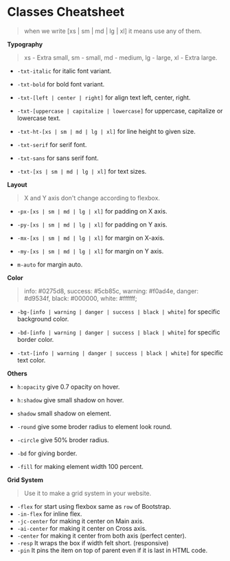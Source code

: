 # Classes Cheatsheet

> when we write [xs | sm | md | lg | xl] it means use any of them.

**Typography**

> xs - Extra small, sm - small, md - medium, lg - large, xl - Extra large.

- `-txt-italic` for italic font variant.

- `-txt-bold` for bold font variant.

- `-txt-[left | center | right]` for align text left, center, right.

- `-txt-[uppercase | capitalize | lowercase]` for uppercase, capitalize or lowercase text.

- `-txt-ht-[xs | sm | md | lg | xl]` for line height to given size.

- `-txt-serif` for serif font.

- `-txt-sans` for sans serif font.

- `-txt-[xs | sm | md | lg | xl]` for text sizes.

**Layout**

> X and Y axis don't change according to flexbox.

- `-px-[xs | sm | md | lg | xl]` for padding on X axis.

- `-py-[xs | sm | md | lg | xl]` for padding on Y axis.

- `-mx-[xs | sm | md | lg | xl]` for margin on X-axis.

- `-my-[xs | sm | md | lg | xl]` for margin on Y axis.

- `m-auto` for margin auto.

**Color**

> info:  #0275d8, success:  #5cb85c, warning: #f0ad4e, danger: #d9534f, black: #000000, white: #ffffff;

- `-bg-[info | warning | danger | success | black | white]` for specific background color.

- `-bd-[info | warning | danger | success | black | white]` for specific border color.

- `-txt-[info | warning | danger | success | black | white]` for specific text color.

**Others**

- `h:opacity` give 0.7 opacity on hover.

- `h:shadow` give small shadow on hover.

- `shadow` small shadow on element.

- `-round` give some broder radius to element look round.

- `-circle` give 50% broder radius.

- `-bd` for giving border.

- `-fill` for making element width 100 percent.

**Grid System**
> Use it to make a grid system in your website.

- `-flex` for start using flexbox same as `row` of Bootstrap.
- `-in-flex` for inline flex.
- `-jc-center` for making it center on Main axis.
- `-ai-center` for making it center on Cross axis.
- `-center` for making it center from both axis (perfect center).
- `-resp` It wraps the box if width felt short. (responsive)
- `-pin` It pins the item on top of parent even if it is last in HTML code.
